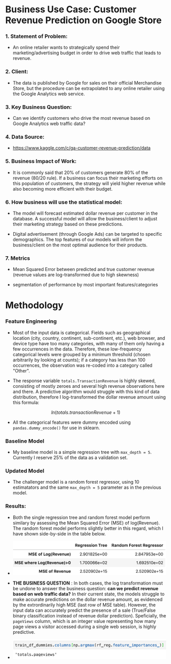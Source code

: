 # Business Use Case: Customer Revenue Prediction on Google Store

### 1. Statement of Problem:

- An online retailer wants to strategically spend their marketing/advertising budget in order to drive web traffic that leads to revenue.

### 2. Client: 

- The data is published by Google for sales on their official Merchandise Store, but the procedure can be extrapolated to any online retailer using the Google Analytics web service.

### 3. Key Business Question:

- Can we identify customers who drive the most revenue based on Google Analytics web traffic data? 

### 4. Data Source:

- https://www.kaggle.com/c/ga-customer-revenue-prediction/data

### 5. Business Impact of Work:

- It is commonly said that 20% of customers generate 80% of the revenue (80/20 rule). If a business can focus their marketing efforts on this population of customers, the strategy will yield higher revenue while also becoming more efficient with their budget.

### 6. How business will use the statistical model:

- The model will forecast estimated dollar revenue per customer in the database. A successful model will allow the business/client to adjust their marketing strategy based on these predictions.

- Digital advertisement (through Google Ads) can be targeted to specific demographics. The top features of our models will inform the business/client on the most optimal audience for their products.

### 7. Metrics 

- Mean Squared Error between predicted and true customer revenue (revenue values are log-transformed due to high skewness)

- segmentation of performance by most important features/categories


# Methodology

### Feature Engineering 
	
- Most of the input data is categorical. Fields such as geographical location (city, country, continent, sub-continent, etc.), web browser, and device type have too many categories, with many of them only having a few occurrences in the data. Therefore, these low-frequency categorical levels were grouped by a minimum threshold (chosen arbitrarily by looking at counts); if a category has less than 100 occurrences, the observation was re-coded into a category called "Other".

- The response variable `totals.TransactionRevenue` is highly skewed, consisting of mostly zeroes and several high revenue observations here and there. A predictive algorithm would struggle with this kind of data distribution, therefore I log-transformed the dollar revenue amount using this formula:

$$ln(totals.transactionRevenue + 1)$$

- All the categorical features were dummy encoded using `pandas.dummy_encode()` for use in sklearn. 


### Baseline Model 
	
- My baseline model is a simple regression tree with `max_depth = 5`. Currently I reserve 25% of the data as a validation set. 

### Updated Model

- The challenger model is a random forest regressor, using 10 estimatators and the same `max_depth = 5` parameter as in the previous model. 


### Results:

- Both the single regression tree and random forest model perform similary by assessing the Mean Squared Error (MSE) of log(Revenue). The random forest model performs slightly better in this regard, which I have shown side-by-side in the table below. 

- ![mse](./images/hw3_mse_table.png) 

- **THE BUSINESS QUESTION** : In both cases, the log transformation must be undone to answer the business question: **can we predict revenue based on web traffic data?** In their current state, the models struggle to make accurate predictions on the dollar revenue amount, as evidenced by the extrordinarily high MSE (last row of MSE table). However, the input data can accurately predict the presence of a sale (True/False binary classification instead of revenue dollar prediction). Speficially, the `pageViews` column, which is an integer value representing how many page views a visitor accessed during a single web session, is highly predictive. 

- ![mse](./images/hw3_top_feature.png) 




